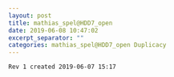 ```yaml
---
layout: post
title: mathias_spel@HDD7_open
date: 2019-06-08 10:47:02
excerpt_separator: ""
categories: mathias_spel@HDD7_open Duplicacy
---
```

```
Rev 1 created 2019-06-07 15:17
```
